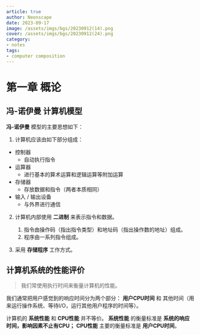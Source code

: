 ```yaml
---
article: true
author: Neonscape
date: 2023-09-17
image: /assets/imgs/bgs/20230912(14).png
cover: /assets/imgs/bgs/20230912(24).png
category: 
- notes
tags:
- computer composition
---
```


# 第一章 概论

<!-- more -->

## 冯-诺伊曼 计算机模型

**冯-诺伊曼** 模型的主要思想如下：

1. 计算机应该由如下部分组成：

- 控制器
  - 自动执行指令
- 运算器
  - 进行基本的算术运算和逻辑运算等附加运算
- 存储器
  - 存放数据和指令（两者本质相同）
- 输入 / 输出设备
  - 与外界进行通信

2. 计算机内部使用 **二进制** 来表示指令和数据。
   1. 指令由操作码（指出指令类型）和地址码（指出操作数的地址）组成。
   2. 程序由一系列指令组成。

3. 采用 **存储程序** 工作方式。

## 计算机系统的性能评价

> 我们常使用执行时间来衡量计算机的性能。

我们通常把用户感觉到的响应时间分为两个部分： **用户CPU时间** 和 其他时间（用来运行操作系统、等待I/O，运行其他用户程序的时间等）。

计算机的 **系统性能** 和 **CPU性能** 并不等价。 **系统性能** 的衡量标准是 **系统的响应时间，影响因素不止有CPU；** **CPU性能** 主要的衡量标准是 **用户CPU时间**。
